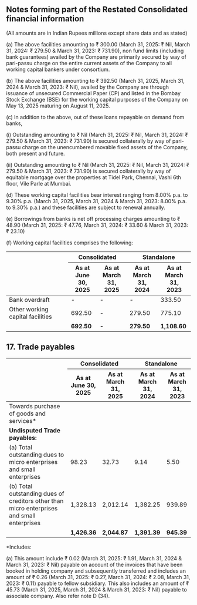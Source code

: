 ## Notes forming part of the Restated Consolidated financial information

(All amounts are in Indian Rupees millions except share data and as stated)

(a) The above facilities amounting to ₹ 300.00 (March 31, 2025: ₹ Nil, March 31, 2024: ₹ 279.50 & March 31, 2023: ₹ 731.90), non fund limits (including bank guarantees) availed by the Company are primarily secured by way of pari-passu charge on the entire current assets of the Company to all working capital bankers under consortium.

(b) The above facilities amounting to ₹ 392.50 (March 31, 2025, March 31, 2024 & March 31, 2023: ₹ Nil), availed by the Company are through issuance of unsecured Commercial Paper (CP) and listed in the Bombay Stock Exchange (BSE) for the working capital purposes of the Company on May 13, 2025 maturing on August 11, 2025.

(c) In addition to the above, out of these loans repayable on demand from banks,

(i) Outstanding amounting to ₹ Nil (March 31, 2025: ₹ Nil, March 31, 2024: ₹ 279.50 & March 31, 2023: ₹ 731.90) is secured collaterally by way of pari-passu charge on the unencumbered movable fixed assets of the Company, both present and future.

(ii) Outstanding amounting to ₹ Nil (March 31, 2025: ₹ Nil, March 31, 2024: ₹ 279.50 & March 31, 2023: ₹ 731.90) is secured collaterally by way of equitable mortgage over the properties at Tidel Park, Chennai, Vashi 6th floor, Vile Parle at Mumbai.

(d) These working capital facilities bear interest ranging from 8.00% p.a. to 9.30% p.a. (March 31, 2025, March 31, 2024 & March 31, 2023: 8.00% p.a. to 9.30% p.a.) and these facilities are subject to renewal annually.

(e) Borrowings from banks is net off processing charges amounting to ₹ 48.90 (March 31, 2025: ₹ 47.76, March 31, 2024: ₹ 33.60 & March 31, 2023: ₹ 23.10)

(f) Working capital facilities comprises the following:

<table><thead><tr><th rowspan="2"></th><th colspan="2">Consolidated</th><th colspan="2">Standalone</th></tr><tr><th>As at<br>June 30,<br>2025</th><th>As at<br>March 31,<br>2025</th><th>As at<br>March 31,<br>2024</th><th>As at<br>March 31,<br>2023</th></tr></thead><tbody><tr><td>Bank overdraft</td><td>-</td><td>-</td><td>-</td><td>333.50</td></tr><tr><td>Other working capital facilities</td><td>692.50</td><td>-</td><td>279.50</td><td>775.10</td></tr><tr><td></td><td><strong>692.50</strong></td><td><strong>-</strong></td><td><strong>279.50</strong></td><td><strong>1,108.60</strong></td></tr></tbody></table>

## 17. Trade payables

<table><thead><tr><th rowspan="2"></th><th colspan="2">Consolidated</th><th colspan="2">Standalone</th></tr><tr><th>As at<br>June 30,<br>2025</th><th>As at<br>March 31,<br>2025</th><th>As at<br>March 31,<br>2024</th><th>As at<br>March 31,<br>2023</th></tr></thead><tbody><tr><td>Towards purchase of goods and services*</td><td></td><td></td><td></td><td></td></tr><tr><td><strong>Undisputed Trade payables:</strong></td><td></td><td></td><td></td><td></td></tr><tr><td>(a) Total outstanding dues to micro enterprises and small enterprises</td><td>98.23</td><td>32.73</td><td>9.14</td><td>5.50</td></tr><tr><td>(b) Total outstanding dues of creditors other than micro enterprises and small enterprises</td><td>1,328.13</td><td>2,012.14</td><td>1,382.25</td><td>939.89</td></tr><tr><td></td><td><strong>1,426.36</strong></td><td><strong>2,044.87</strong></td><td><strong>1,391.39</strong></td><td><strong>945.39</strong></td></tr></tbody></table>

*Includes:

(a) This amount include ₹ 0.02 (March 31, 2025: ₹ 1.91, March 31, 2024 & March 31, 2023: ₹ Nil) payable on account of the invoices that have been booked in holding company and subsequently transferred and includes an amount of ₹ 0.26 (March 31, 2025: ₹ 0.27, March 31, 2024: ₹ 2.08, March 31, 2023: ₹ 0.11) payable to fellow subsidiary. This also includes an amount of ₹ 45.73 (March 31, 2025, March 31, 2024 & March 31, 2023: ₹ Nil) payable to associate company. Also refer note D (34).